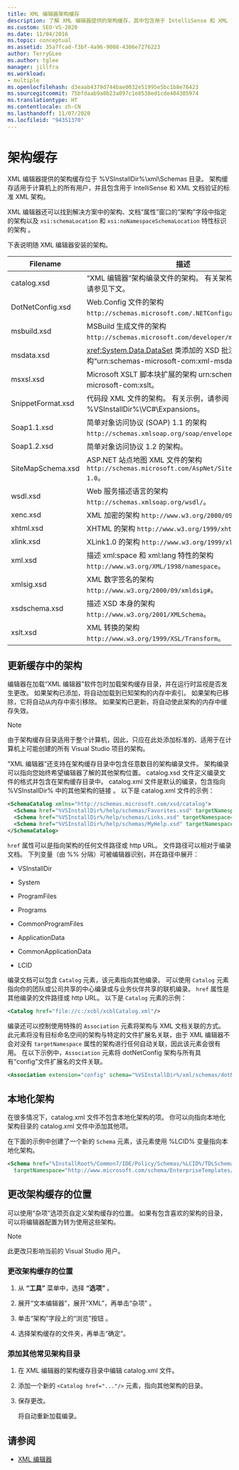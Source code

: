 ```yaml
---
title: XML 编辑器架构缓存
description: 了解 XML 编辑器提供的架构缓存，其中包含用于 IntelliSense 和 XML 文档验证的标准 XML 架构。
ms.custom: SEO-VS-2020
ms.date: 11/04/2016
ms.topic: conceptual
ms.assetid: 35a7fcad-f3bf-4a96-9008-4306e7276223
author: TerryGLee
ms.author: tglee
manager: jillfra
ms.workload:
- multiple
ms.openlocfilehash: d3eaab4379d744bae0032e51995e5bc1b8e76423
ms.sourcegitcommit: 75bfdaab9a8b23a097c1e8538ed1cde404305974
ms.translationtype: HT
ms.contentlocale: zh-CN
ms.lasthandoff: 11/07/2020
ms.locfileid: "94351370"
---
```

# <a name="schema-cache"></a>架构缓存

XML 编辑器提供的架构缓存位于 %VSInstallDir%\xml\Schemas 目录。 架构缓存适用于计算机上的所有用户，并且包含用于 IntelliSense 和 XML 文档验证的标准 XML 架构。

XML 编辑器还可以找到解决方案中的架构、文档“属性”窗口的“架构”字段中指定的架构以及 `xsi:schemaLocation` 和 `xsi:noNamespaceSchemaLocation` 特性标识的架构 。

下表说明随 XML 编辑器安装的架构。

| Filename | 描述 |
|-| - |
| catalog.xsd | “XML 编辑器”架构编录文件的架构。 有关架构编录的信息，请参见下文。 |
| DotNetConfig.xsd | Web.Config 文件的架构 `http://schemas.microsoft.com/.NETConfiguration/v2.0`。 |
| msbuild.xsd | MSBuild 生成文件的架构 `http://schemas.microsoft.com/developer/msbuild/2003`。 |
| msdata.xsd | <xref:System.Data.DataSet> 类添加的 XSD 批注的架构“urn:schemas-microsoft-com:xml-msdata”。 |
| msxsl.xsd | Microsoft XSLT 脚本块扩展的架构 urn:schemas-microsoft-com:xslt。 |
| SnippetFormat.xsd | 代码段 XML 文件的架构。 有关示例，请参阅 %VSInstallDir%\VC#\Expansions。 |
| Soap1.1.xsd | 简单对象访问协议 (SOAP) 1.1 的架构 `http://schemas.xmlsoap.org/soap/envelope/`。 |
| Soap1.2.xsd | 简单对象访问协议 1.2 的架构。 |
| SiteMapSchema.xsd | ASP.NET 站点地图 XML 文件的架构 `http://schemas.microsoft.com/AspNet/SiteMap-File-1.0`。 |
| wsdl.xsd | Web 服务描述语言的架构 `http://schemas.xmlsoap.org/wsdl/`。 |
| xenc.xsd | XML 加密的架构 `http://www.w3.org/2000/09/xmldsig#`。 |
| xhtml.xsd | XHTML 的架构 `http://www.w3.org/1999/xhtml`。 |
| xlink.xsd | XLink1.0 的架构 `http://www.w3.org/1999/xlink`。 |
| xml.xsd | 描述 xml:space 和 xml:lang 特性的架构 `http://www.w3.org/XML/1998/namespace`。 |
| xmlsig.xsd | XML 数字签名的架构 `http://www.w3.org/2000/09/xmldsig#`。 |
| xsdschema.xsd | 描述 XSD 本身的架构 `http://www.w3.org/2001/XMLSchema`。 |
| xslt.xsd | XML 转换的架构 `http://www.w3.org/1999/XSL/Transform`。 |

## <a name="update-schemas-in-the-cache"></a>更新缓存中的架构

编辑器在加载“XML 编辑器”软件包时加载架构缓存目录，并在运行时监视是否发生更改。 如果架构已添加，将自动加载到已知架构的内存中索引。 如果架构已移除，它将自动从内存中索引移除。 如果架构已更新，将自动使此架构的内存中缓存失效。

> [!NOTE]
> 由于架构缓存目录适用于整个计算机，因此，只应在此处添加标准的、适用于在计算机上可能创建的所有 Visual Studio 项目的架构。

“XML 编辑器”还支持在架构缓存目录中包含任意数目的架构编录文件。 架构编录可以指向您始终希望编辑器了解的其他架构位置。 catalog.xsd 文件定义编录文件的格式并包含在架构缓存目录中。 catalog.xml 文件是默认的编录，包含指向 %VSInstallDir% 中的其他架构的链接 。 以下是 catalog.xml 文件的示例：

```xml
<SchemaCatalog xmlns="http://schemas.microsoft.com/xsd/catalog">
  <Schema href="%VSInstallDir%/help/schemas/Favorites.xsd" targetNamespace="urn:Favorites-Schema"/>
  <Schema href="%VSInstallDir%/help/schemas/Links.xsd" targetNamespace="urn:Links-Schema"/>
  <Schema href="%VSInstallDir%/help/schemas/MyHelp.xsd" targetNamespace="urn:VSHelp-Schema"/>
</SchemaCatalog>
```

`href` 属性可以是指向架构的任何文件路径或 http URL。 文件路径可以相对于编录文档。 下列变量（由 %% 分隔）可被编辑器识别，并在路径中展开：

- VSInstallDir

- System

- ProgramFiles

- Programs

- CommonProgramFiles

- ApplicationData

- CommonApplicationData

- LCID

编录文档可以包含 `Catalog` 元素，该元素指向其他编录。 可以使用 `Catalog` 元素指向你的团队或公司共享的中心编录或与业务伙伴共享的联机编录。 `href` 属性是其他编录的文件路径或 http URL。 以下是 `Catalog` 元素的示例：

```xml
<Catalog href="file://c:/xcbl/xcblCatalog.xml"/>
```

编录还可以控制使用特殊的 `Association` 元素将架构与 XML 文档关联的方式。 此元素将没有目标命名空间的架构与特定的文件扩展名关联，由于 XML 编辑器不会对没有 `targetNamespace` 属性的架构进行任何自动关联，因此该元素会很有用。 在以下示例中，`Association` 元素将 dotNetConfig 架构与所有具有“config”文件扩展名的文件关联。

```xml
<Association extension="config" schema="%VSInstallDir%/xml/schemas/dotNetConfig.xsd"/>
```

## <a name="localized-schemas"></a>本地化架构

在很多情况下，catalog.xml 文件不包含本地化架构的项。 你可以向指向本地化架构目录的 catalog.xml 文件中添加其他项。

在下面的示例中创建了一个新的 `Schema` 元素，该元素使用 %LCID% 变量指向本地化架构。

```xml
<Schema href="%InstallRoot%/Common7/IDE/Policy/Schemas/%LCID%/TDLSchema.xsd"
  targetNamespace="http://www.microsoft.com/schema/EnterpriseTemplates/TDLSchema"/>
```

## <a name="change-the-location-of-the-schema-cache"></a>更改架构缓存的位置

可以使用“杂项”选项页自定义架构缓存的位置。 如果有包含喜欢的架构的目录，可以将编辑器配置为转为使用这些架构。

> [!NOTE]
> 此更改只影响当前的 Visual Studio 用户。

### <a name="to-change-the-schema-cache-location"></a>更改架构缓存的位置

1. 从 **“工具”** 菜单中，选择 **“选项”** 。

2. 展开“文本编辑器”，展开“XML”，再单击“杂项”  。

3. 单击“架构”字段上的“浏览”按钮 。

4. 选择架构缓存的文件夹，再单击“确定”。

### <a name="to-add-another-directory-of-common-schemas"></a>添加其他常见架构目录

1. 在 XML 编辑器的架构缓存目录中编辑 catalog.xml 文件。

2. 添加一个新的 `<Catalog href="..."/>` 元素，指向其他架构的目录。

3. 保存更改。

   将自动重新加载编录。

## <a name="see-also"></a>请参阅

- [XML 编辑器](../xml-tools/xml-editor.md)
